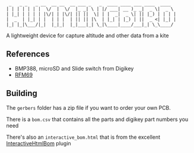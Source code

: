 ```
 _   _ _   _ __  __ __  __ ___ _   _  ____ ____ ___ ____  ____  
| | | | | | |  \/  |  \/  |_ _| \ | |/ ___| __ )_ _|  _ \|  _ \ 
| |_| | | | | |\/| | |\/| || ||  \| | |  _|  _ \| || |_) | | | |
|  _  | |_| | |  | | |  | || || |\  | |_| | |_) | ||  _ <| |_| |
|_| |_|\___/|_|  |_|_|  |_|___|_| \_|\____|____/___|_| \_\____/ 
```

A lightweight device for capture altitude and other data from a kite

## References

 - BMP388, microSD and Slide switch from Digikey
 - [RFM69](https://github.com/benwis/SparkFun-Kicad-Libraries/blob/master/SparkFun-RF.pretty/RFM69HCW-XXXS2.kicad_mod)


## Building

 The `gerbers` folder has a zip file if you want to order your own PCB.

 There is a `bom.csv` that contains all the parts and digikey part numbers you need

 There's also an `interactive_bom.html` that is from the excellent [InteractiveHtmlBom](https://github.com/openscopeproject/InteractiveHtmlBom) plugin